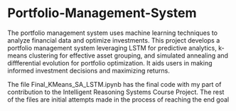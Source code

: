 # Portfolio-Management-System
The portfolio management system uses machine learning techniques to analyze financial data and optimize investments. 
This project develops a portfolio management system leveraging LSTM for predictive analytics, k-means clustering for effective asset grouping, and simulated annealing and diffferential evolution for portfolio optimization. It aids users in making informed investment decisions and maximizing returns. 

The file Final_KMeans_SA_LSTM.ipynb has the final code with my part of contribution to the Intelligent Reasoning Systems Course Project. The rest of the files are initial attempts made in the process of reaching the end goal
